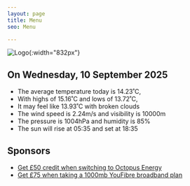 ```yaml
---
layout: page
title: Menu
seo: Menu

---
```


![Logo](/images/logo.jpg){:width="832px"}

<!-- weather_marker starts -->
## On Wednesday, 10 September 2025

- The average temperature today is 14.23˚C,
- With highs of 15.16˚C and lows of 13.72˚C,
- It may feel like 13.93˚C with broken clouds
- The wind speed is 2.24m/s and visibility is 10000m
- The pressure is 1004hPa and humidity is 85%
- The sun will rise at 05:35 and set at 18:35

<!-- weather_marker ends -->

## Sponsors

- [Get £50 credit when switching to Octopus Energy](https://bit.ly/3oD1nnS)
- [Get £75 when taking a 1000mb YouFibre broadband plan](https://aklam.io/91zWhU?)
